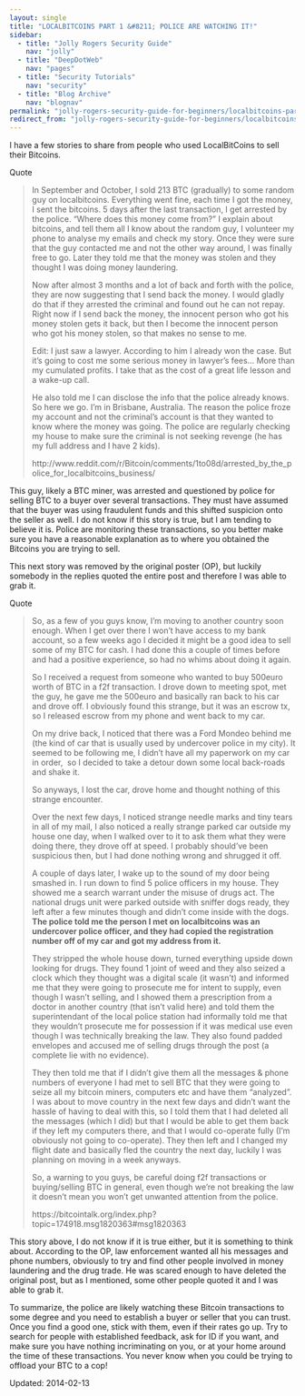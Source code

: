 ```yaml
---
layout: single
title: "LOCALBITCOINS PART 1 &#8211; POLICE ARE WATCHING IT!"
sidebar:
  - title: "Jolly Rogers Security Guide"
    nav: "jolly"
  - title: "DeepDotWeb"
    nav: "pages"
  - title: "Security Tutorials"
    nav: "security"
  - title: "Blog Archive"
    nav: "blognav"
permalink: "jolly-rogers-security-guide-for-beginners/localbitcoins-part-1-police-are-watching-it/"
redirect_from: "jolly-rogers-security-guide-for-beginners/localbitcoins-part-1-police-are-watching-it"
---
```



<p>I have a few stories to share from people who used LocalBitCoins to sell their Bitcoins.</p>
<div>
<div>Quote</div>
</div>
<blockquote><p>In September and October, I sold 213 BTC (gradually) to some random guy on localbitcoins. Everything went fine, each time I got the money, I sent the bitcoins. 5 days after the last transaction, I get arrested by the police. &#8220;Where does this money come from?&#8221; I explain about bitcoins, and tell them all I know about the random guy, I volunteer my phone to analyse my emails and check my story. Once they were sure that the guy contacted me and not the other way around, I was finally free to go. Later they told me that the money was stolen and they thought I was doing money laundering.</p>
<p>Now after almost 3 months and a lot of back and forth with the police, they are now suggesting that I send back the money. I would gladly do that if they arrested the criminal and found out he can not repay. Right now if I send back the money, the innocent person who got his money stolen gets it back, but then I become the innocent person who got his money stolen, so that makes no sense to me.</p>
<p>Edit: I just saw a lawyer. According to him I already won the case. But it&#8217;s going to cost me some serious money in lawyer&#8217;s fees&#8230; More than my cumulated profits. I take that as the cost of a great life lesson and a wake-up call.</p>
<p>He also told me I can disclose the info that the police already knows. So here we go. I&#8217;m in Brisbane, Australia. The reason the police froze my account and not the criminal&#8217;s account is that they wanted to know where the money was going. The police are regularly checking my house to make sure the criminal is not seeking revenge (he has my full address and I have 2 kids).</p>
<p>http://www.reddit.com/r/Bitcoin/comments/1to08d/arrested_by_the_police_for_localbitcoins_business/</p></blockquote>
<p>This guy, likely a BTC miner, was arrested and questioned by police for selling BTC to a buyer over several transactions. They must have assumed that the buyer was using fraudulent funds and this shifted suspicion onto the seller as well. I do not know if this story is true, but I am tending to believe it is. Police are monitoring these transactions, so you better make sure you have a reasonable explanation as to where you obtained the Bitcoins you are trying to sell.</p>
<p>This next story was removed by the original poster (OP), but luckily somebody in the replies quoted the entire post and therefore I was able to grab it.</p>
<div>
<div>Quote</div>
</div>
<blockquote><p>So, as a few of you guys know, I&#8217;m moving to another country soon enough. When I get over there I won&#8217;t have access to my bank account, so a few weeks ago I decided it might be a good idea to sell some of my BTC for cash. I had done this a couple of times before and had a positive experience, so had no whims about doing it again.</p>
<p>So I received a request from someone who wanted to buy 500euro worth of BTC in a f2f transaction. I drove down to meeting spot, met the guy, he gave me the 500euro and basically ran back to his car and drove off. I obviously found this strange, but it was an escrow tx, so I released escrow from my phone and went back to my car.</p>
<p>On my drive back, I noticed that there was a Ford Mondeo behind me (the kind of car that is usually used by undercover police in my city). It seemed to be following me, I didn&#8217;t have all my paperwork on my car in order,  so I decided to take a detour down some local back-roads and shake it.</p>
<p>So anyways, I lost the car, drove home and thought nothing of this strange encounter.</p>
<p>Over the next few days, I noticed strange needle marks and tiny tears in all of my mail, I also noticed a really strange parked car outside my house one day, when I walked over to it to ask them what they were doing there, they drove off at speed. I probably should&#8217;ve been suspicious then, but I had done nothing wrong and shrugged it off.</p>
<p>A couple of days later, I wake up to the sound of my door being smashed in. I run down to find 5 police officers in my house. They showed me a search warrant under the misuse of drugs act. The national drugs unit were parked outside with sniffer dogs ready, they left after a few minutes though and didn&#8217;t come inside with the dogs. <strong>The police told me the person I met on localbitcoins was an undercover police officer, and they had copied the registration number off of my car and got my address from it.</strong></p>
<p>They stripped the whole house down, turned everything upside down looking for drugs. They found 1 joint of weed and they also seized a clock which they thought was a digital scale (it wasn&#8217;t) and informed me that they were going to prosecute me for intent to supply, even though I wasn&#8217;t selling, and I showed them a prescription from a doctor in another country (that isn&#8217;t valid here) and told them the superintendant of the local police station had informally told me that they wouldn&#8217;t prosecute me for possession if it was medical use even though I was technically breaking the law. They also found padded envelopes and accused me of selling drugs through the post (a complete lie with no evidence).</p>
<p>They then told me that if I didn&#8217;t give them all the messages &amp; phone numbers of everyone I had met to sell BTC that they were going to seize all my bitcoin miners, computers etc and have them &#8220;analyzed&#8221;. I was about to move country in the next few days and didn&#8217;t want the hassle of having to deal with this, so I told them that I had deleted all the messages (which I did) but that I would be able to get them back if they left my computers there, and that I would co-operate fully (I&#8217;m obviously not going to co-operate). They then left and I changed my flight date and basically fled the country the next day, luckily I was planning on moving in a week anyways.</p>
<p>So, a warning to you guys, be careful doing f2f transactions or buying/selling BTC in general, even though we&#8217;re not breaking the law it doesn&#8217;t mean you won&#8217;t get unwanted attention from the police.</p>
<p>https://bitcointalk.org/index.php?topic=174918.msg1820363#msg1820363</p></blockquote>
<p>This story above, I do not know if it is true either, but it is something to think about. According to the OP, law enforcement wanted all his messages and phone numbers, obviously to try and find other people involved in money laundering and the drug trade. He was scared enough to have deleted the original post, but as I mentioned, some other people quoted it and I was able to grab it.</p>
<p>To summarize, the police are likely watching these Bitcoin transactions to some degree and you need to establish a buyer or seller that you can trust. Once you find a good one, stick with them, even if their rates go up. Try to search for people with established feedback, ask for ID if you want, and make sure you have nothing incriminating on you, or at your home around the time of these transactions. You never know when you could be trying to offload your BTC to a cop!</p>

Updated: 2014-02-13

